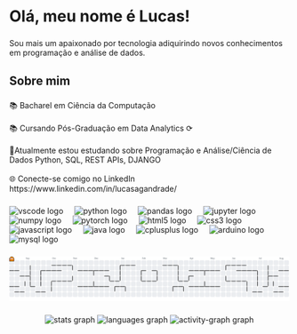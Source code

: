 <h1 align="left">Olá, meu nome é Lucas!</h1>

###

<p align="left">Sou mais um apaixonado por tecnologia adiquirindo novos conhecimentos em programação e análise de dados.</p>

###

<h2 align="left">Sobre mim</h2>

###

<p align="left">📚 Bacharel em Ciência da Computação <br><br>📚 Cursando Pós-Graduação em Data Analytics ⟳<br><br>🌱Atualmente estou estudando sobre Programação e Análise/Ciência de Dados Python, SQL, REST APIs, DJANGO<br><br>🌐 Conecte-se comigo no LinkedIn https://www.linkedin.com/in/lucasagandrade/</p>

###

<div align="left">
  <img src="https://cdn.jsdelivr.net/gh/devicons/devicon/icons/vscode/vscode-original.svg" height="40" alt="vscode logo"  />
  <img width="12" />
  <img src="https://cdn.jsdelivr.net/gh/devicons/devicon/icons/python/python-original.svg" height="40" alt="python logo"  />
  <img width="12" />
  <img src="https://cdn.jsdelivr.net/gh/devicons/devicon/icons/pandas/pandas-original.svg" height="40" alt="pandas logo"  />
  <img width="12" />
  <img src="https://cdn.jsdelivr.net/gh/devicons/devicon/icons/jupyter/jupyter-original.svg" height="40" alt="jupyter logo"  />
  <img width="12" />
  <img src="https://cdn.jsdelivr.net/gh/devicons/devicon/icons/numpy/numpy-original.svg" height="40" alt="numpy logo"  />
  <img width="12" />
  <img src="https://cdn.jsdelivr.net/gh/devicons/devicon/icons/pytorch/pytorch-original.svg" height="40" alt="pytorch logo"  />
  <img width="12" />
  <img src="https://cdn.jsdelivr.net/gh/devicons/devicon/icons/html5/html5-original.svg" height="40" alt="html5 logo"  />
  <img width="12" />
  <img src="https://cdn.jsdelivr.net/gh/devicons/devicon/icons/css3/css3-original.svg" height="40" alt="css3 logo"  />
  <img width="12" />
  <img src="https://cdn.jsdelivr.net/gh/devicons/devicon/icons/javascript/javascript-original.svg" height="40" alt="javascript logo"  />
  <img width="12" />
  <img src="https://cdn.jsdelivr.net/gh/devicons/devicon/icons/java/java-original.svg" height="40" alt="java logo"  />
  <img width="12" />
  <img src="https://cdn.jsdelivr.net/gh/devicons/devicon/icons/cplusplus/cplusplus-original.svg" height="40" alt="cplusplus logo"  />
  <img width="12" />
  <img src="https://cdn.jsdelivr.net/gh/devicons/devicon/icons/arduino/arduino-original.svg" height="40" alt="arduino logo"  />
  <img width="12" />
  <img src="https://cdn.jsdelivr.net/gh/devicons/devicon/icons/mysql/mysql-original.svg" height="40" alt="mysql logo"  />
</div>

###

<picture>
  <source media="(prefers-color-scheme: dark)" srcset="https://raw.githubusercontent.com/lucasgandradee/lucasgandradee/output/pacman-contribution-graph-dark.svg">
  <source media="(prefers-color-scheme: light)" srcset="https://raw.githubusercontent.com/lucasgandradee/lucasgandradee/output/pacman-contribution-graph.svg">
  <img alt="pacman contribution graph" src="https://raw.githubusercontent.com/lucasgandradee/lucasgandradee/output/pacman-contribution-graph.svg">
</picture>

###

<div align="center">
  <img src="https://github-readme-stats.vercel.app/api?username=lucasgandradee&hide_title=false&hide_rank=true&show_icons=true&include_all_commits=true&count_private=true&disable_animations=false&theme=tokyonight&locale=pt-br&hide_border=true&order=1" height="0" alt="stats graph"  />
  <img src="https://github-readme-stats.vercel.app/api/top-langs?username=lucasgandradee&locale=pt-br&hide_title=false&layout=compact&card_width=320&langs_count=5&theme=tokyonight&hide_border=true&order=2" height="150" alt="languages graph"  />
  <img src="https://github-readme-activity-graph.vercel.app/graph?username=lucasgandradee&radius=0&theme=tokyo-night&area=true&order=5&hide_border=true&hide_title=false&custom_title=Gr%C3%A1fico%20de%20contribui%C3%A7%C3%A3o" height="0" alt="activity-graph graph"  />
</div>

###
